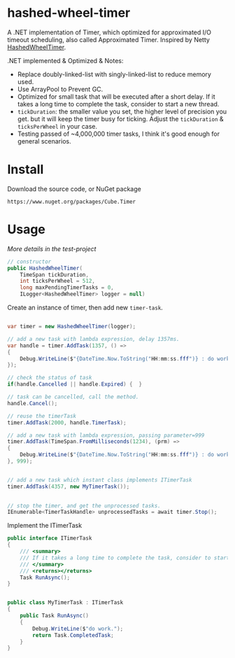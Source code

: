 # hashed-wheel-timer
A .NET implementation of Timer, which optimized for approximated I/O timeout scheduling, also called Approximated Timer. Inspired by Netty [HashedWheelTimer](https://github.com/netty/netty/blob/4.1/common/src/main/java/io/netty/util/HashedWheelTimer.java).

.NET implemented & Optimized & Notes: 
- Replace doubly-linked-list with singly-linked-list to reduce memory used.
- Use ArrayPool to Prevent GC.
- Optimized for small task that will be executed after a short delay. 
    If it takes a long time to complete the task, consider to start a new thread. 
- `tickDuration`: the smaller value you set, the higher level of precision you get.
    but it will keep the timer busy for ticking. Adjust the `tickDuration` & `ticksPerWheel` in your case.
- Testing passed of ~4,000,000 timer tasks, I think it's good enough for general scenarios.


# Install

Download the source code, or NuGet package

```shell
https://www.nuget.org/packages/Cube.Timer
```

# Usage

*More details in the test-project*

```csharp 
// constructor
public HashedWheelTimer(
    TimeSpan tickDuration,
    int ticksPerWheel = 512,
    long maxPendingTimerTasks = 0,
    ILogger<HashedWheelTimer> logger = null)
```

Create an instance of timer, then add new `timer-task`.

```csharp

var timer = new HashedWheelTimer(logger);

// add a new task with lambda expression, delay 1357ms.
var handle = timer.AddTask(1357, () =>
{
    Debug.WriteLine($"{DateTime.Now.ToString("HH:mm:ss.fff")} : do work. ");
});

// check the status of task
if(handle.Cancelled || handle.Expired) {  }

// task can be cancelled, call the method.
handle.Cancel();

// reuse the timerTask
timer.AddTask(2000, handle.TimerTask);

// add a new task with lambda expression, passing parameter=999
timer.AddTask(TimeSpan.FromMilliseconds(1234), (prm) =>
{
    Debug.WriteLine($"{DateTime.Now.ToString("HH:mm:ss.fff")} : do work. parameter={prm}");
}, 999);


// add a new task which instant class implements ITimerTask
timer.AddTask(4357, new MyTimerTask());

 
// stop the timer, and get the unprocessed tasks.
IEnumerable<TimerTaskHandle> unprocessedTasks = await timer.Stop();

```

Implement the ITimerTask

```csharp
public interface ITimerTask
{
    /// <summary>
    /// If it takes a long time to complete the task, consider to start a new thread. 
    /// </summary>
    /// <returns></returns>
    Task RunAsync();
}


public class MyTimerTask : ITimerTask
{
    public Task RunAsync()
    {
        Debug.WriteLine($"do work.");
        return Task.CompletedTask;
    }
}

```


